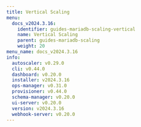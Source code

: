 ```yaml
---
title: Vertical Scaling
menu:
  docs_v2024.3.16:
    identifier: guides-mariadb-scaling-vertical
    name: Vertical Scaling
    parent: guides-mariadb-scaling
    weight: 20
menu_name: docs_v2024.3.16
info:
  autoscaler: v0.29.0
  cli: v0.44.0
  dashboard: v0.20.0
  installer: v2024.3.16
  ops-manager: v0.31.0
  provisioner: v0.44.0
  schema-manager: v0.20.0
  ui-server: v0.20.0
  version: v2024.3.16
  webhook-server: v0.20.0
---
```


